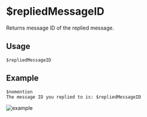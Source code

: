 # $repliedMessageID
Returns message ID of the replied message.

## Usage
```
$repliedMessageID
```

## Example
```
$nomention
The message ID you replied to is: $repliedMessageID
```
![example](https://user-images.githubusercontent.com/94063167/198895379-fd01fad2-b918-4fc8-a5ea-4303204d9b68.png)
